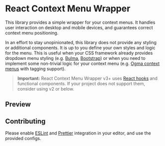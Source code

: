 React Context Menu Wrapper
======
This library provides a simple wrapper for your context menus. It handles user interaction on desktop and mobile
devices, and guarantees correct context menu positioning.

In an effort to stay unopinionated, this library does not provide any styling or additional components. It is up to you
define your own styles and logic for the menu. This is useful when your CSS framework already provides dropdown menu
styling (e.g. [Bulma](https://bulma.io/), [Bootstrap](https://getbootstrap.com/)) or when you need to implement some
non-trivial logic for your context menu (e.g. [Ogma context menus](https://github.com/TimboKZ/Ogma) with tagging
support).

> **Important:** React Context Menu Wrapper v3+ uses [React hooks](https://reactjs.org/docs/hooks-intro.html) and
functional components. If your project does not support them, consider using v2 or below.

Preview
------


Contributing
------
Please enable [ESLint](https://eslint.org/docs/user-guide/integrations) and
[Prettier](https://prettier.io/docs/en/editors.html) integration in your editor, and use the provided configs.


